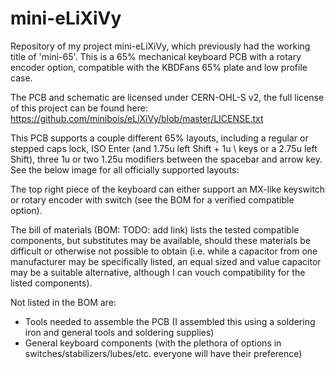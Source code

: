 # mini-eLiXiVy
 Repository of my project mini-eLiXiVy, which previously had the working title of 'mini-65'. 
 This is a 65% mechanical keyboard PCB with a rotary encoder option, compatible with the KBDFans 65% plate and low profile case.

 The PCB and schematic are licensed under CERN-OHL-S v2, the full license of this project can be found here: https://github.com/minibois/eLiXiVy/blob/master/LICENSE.txt

 This PCB supports a couple different 65% layouts, including a regular or stepped caps lock, ISO Enter (and 1.75u left Shift + 1u \ keys or a 2.75u left Shift), three 1u or two 1.25u modifiers between the spacebar and arrow key. See the below image for all officially supported layouts:

 The top right piece of the keyboard can either support an MX-like keyswitch or rotary encoder with switch (see the BOM for a verified compatible option).

 The bill of materials (BOM: TODO: add link) lists the tested compatible components, but substitutes may be available, should these materials be difficult or otherwise not possible to obtain (i.e. while a capacitor from one manufacturer may be specifically listed, an equal sized and value capacitor may be a suitable alternative, although I can vouch compatibility for the listed components).

 Not listed in the BOM are:
 - Tools needed to assemble the PCB (I assembled this using a soldering iron and general tools and soldering supplies)
 - General keyboard components (with the plethora of options in switches/stabilizers/lubes/etc. everyone will have their preference)